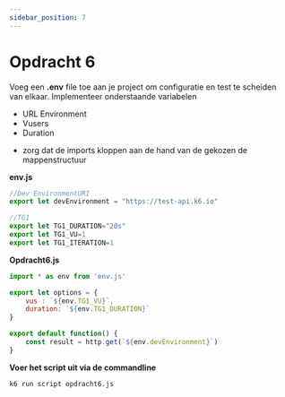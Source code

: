 ```yaml
---
sidebar_position: 7
---
```


# Opdracht 6
Voeg een <b>.env</b> file toe aan je project om configuratie en test te scheiden van elkaar. Implementeer onderstaande variabelen

- URL Environment
- Vusers
- Duration

* zorg dat de imports kloppen aan de hand van de gekozen de mappenstructuur

<b>env.js</b>

```javascript
//Dev EnvironmentURI
export let devEnvironment = "https://test-api.k6.io"

//TG1
export let TG1_DURATION="20s"
export let TG1_VU=1
export let TG1_ITERATION=1
```

<b>Opdracht6.js</b>

```javascript
import * as env from 'env.js'

export let options = {
    vus : `${env.TG1_VU}`,
    duration: `${env.TG1_DURATION}`
}

export default function() {
    const result = http.get(`${env.devEnvironment}`)
}
```


<b>Voer het script uit via de commandline</b>

```bash
k6 run script opdracht6.js
```
